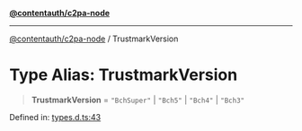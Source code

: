 [**@contentauth/c2pa-node**](../README.md)

***

[@contentauth/c2pa-node](../README.md) / TrustmarkVersion

# Type Alias: TrustmarkVersion

> **TrustmarkVersion** = `"BchSuper"` \| `"Bch5"` \| `"Bch4"` \| `"Bch3"`

Defined in: [types.d.ts:43](https://github.com/contentauth/c2pa-node-v2/blob/1df68df861d38a8c4eb7c634a613532727ec72d3/js-src/types.d.ts#L43)
